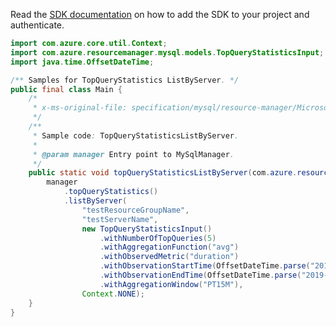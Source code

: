 Read the [SDK documentation](https://github.com/Azure/azure-sdk-for-java/blob/azure-resourcemanager-mysql_1.0.2/sdk/mysql/azure-resourcemanager-mysql/README.md) on how to add the SDK to your project and authenticate.

```java
import com.azure.core.util.Context;
import com.azure.resourcemanager.mysql.models.TopQueryStatisticsInput;
import java.time.OffsetDateTime;

/** Samples for TopQueryStatistics ListByServer. */
public final class Main {
    /*
     * x-ms-original-file: specification/mysql/resource-manager/Microsoft.DBforMySQL/stable/2018-06-01/examples/TopQueryStatisticsListByServer.json
     */
    /**
     * Sample code: TopQueryStatisticsListByServer.
     *
     * @param manager Entry point to MySqlManager.
     */
    public static void topQueryStatisticsListByServer(com.azure.resourcemanager.mysql.MySqlManager manager) {
        manager
            .topQueryStatistics()
            .listByServer(
                "testResourceGroupName",
                "testServerName",
                new TopQueryStatisticsInput()
                    .withNumberOfTopQueries(5)
                    .withAggregationFunction("avg")
                    .withObservedMetric("duration")
                    .withObservationStartTime(OffsetDateTime.parse("2019-05-01T20:00:00.000Z"))
                    .withObservationEndTime(OffsetDateTime.parse("2019-05-07T20:00:00.000Z"))
                    .withAggregationWindow("PT15M"),
                Context.NONE);
    }
}
```
